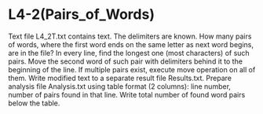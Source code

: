 # L4-2(Pairs_of_Words)
Text file L4_2T.txt contains text. The delimiters are known. How many pairs of words, where the first word ends on the same letter as next word begins, are in the file? In every line, find the longest one (most characters) of such pairs. Move the second word of such pair with delimiters behind it to the beginning of the line. If multiple pairs exist, execute move operation on all of them. Write modified text to a separate result file Results.txt. Prepare analysis file Analysis.txt using table format (2 columns): line number, number of pairs found in that line. Write total number of found word pairs below the table.
